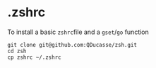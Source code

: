 # .zshrc

To install a basic `zshrc`file and a `gset`/`go` function
 
```
git clone git@github.com:QDucasse/zsh.git
cd zsh
cp zshrc ~/.zshrc
```
